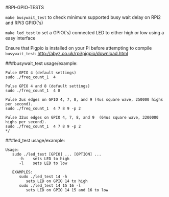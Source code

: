 #RPI-GPIO-TESTS

`make busywait_test` to check minimum supported busy wait delay on RPi2 and RPi3 GPIO('s)

`make led_test` to set a GPIO('s) connected LED to either high or low using a easy interface

Ensure that Pigpio is installed on your Pi before attempting to compile `busywait_test`: http://abyz.co.uk/rpi/pigpio/download.html

###busywait_test usage/example: 

```
Pulse GPIO 4 (default settings)
sudo ./freq_count_1  4

Pulse GPIO 4 and 8 (default settings)
sudo ./freq_count_1  4 8

Pulse 2us edges on GPIO 4, 7, 8, and 9 (4us square wave, 250000 highs per second).
sudo ./freq_count_1  4 7 8 9 -p 2

Pulse 32us edges on GPIO 4, 7, 8, and 9  (64us square wave, 3200000 highs per second).
sudo ./freq_count_1  4 7 8 9 -p 2
*/
```

###led_test usage/example:

```
Usage:
   sudo ./led_test [GPIO] ... [OPTION] ...
      -h    sets LED to high
      -l    sets LED to low
   
   EXAMPLES:
      sudo ./led_test 14 -h
         sets LED on GPIO 14 to high
      sudo ./led_test 14 15 16 -l
         sets LED on GPIO 14 15 and 16 to low
```

